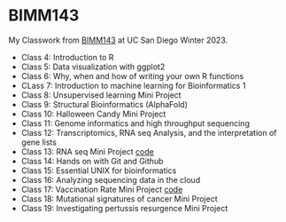 # BIMM143

My Classwork from [BIMM143](https://github.com/denjigolous/BIMM143_github) at UC San Diego Winter 2023.

- Class 4: Introduction to R
- Class 5: Data visualization with ggplot2
- Class 6: Why, when and how of writing your own R functions
- CLass 7: Introduction to machine learning for Bioinformatics 1
- Class 8: Unsupervised learning Mini Project
- Class 9: Structural Bioinformatics (AlphaFold)
- Class 10: Halloween Candy Mini Project
- Class 11: Genome informatics and high throughput sequencing
- Class 12: Transcriptomics, RNA seq Analysis, and the interpretation of gene lists
- Class 13: RNA seq Mini Project [code](https://github.com/denjigolous/BIMM143_github/blob/main/Class13/class13.qmd)
- Class 14: Hands on with Git and Github
- Class 15: Essential UNIX for bioinformatics
- Class 16: Analyzing sequencing data in the cloud
- Class 17: Vaccination Rate Mini Project [code](https://github.com/denjigolous/BIMM143_github/blob/main/Class17/Class17_mini_proj.md)
- Class 18: Mutational signatures of cancer Mini Project
- Class 19: Investigating pertussis resurgence Mini Project
